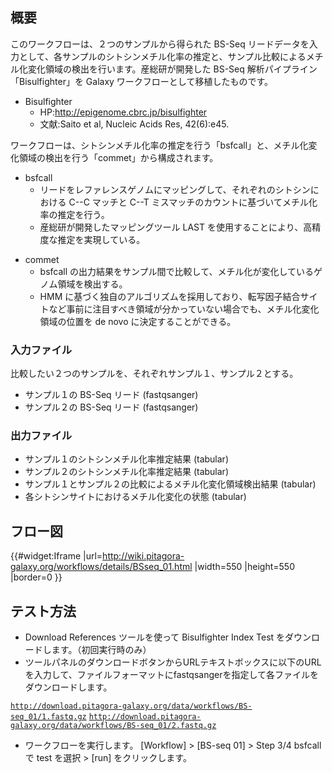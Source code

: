 
概要
----

このワークフローは、２つのサンプルから得られた BS-Seq リードデータを入力として、各サンプルのシトシンメチル化率の推定と、サンプル比較によるメチル化変化領域の検出を行います。産総研が開発した BS-Seq 解析パイプライン「Bisulfighter」を Galaxy ワークフローとして移植したものです。

-   Bisulfighter
    -   HP:<http://epigenome.cbrc.jp/bisulfighter>
    -   文献:Saito et al, Nucleic Acids Res, 42(6):e45.

ワークフローは、シトシンメチル化率の推定を行う「bsfcall」と、メチル化変化領域の検出を行う「commet」から構成されます。

-   bsfcall
    -   リードをレファレンスゲノムにマッピングして、それぞれのシトシンにおける C--C マッチと C--T ミスマッチのカウントに基づいてメチル化率の推定を行う。
    -   産総研が開発したマッピングツール LAST を使用することにより、高精度な推定を実現している。

<!-- -->

-   commet
    -   bsfcall の出力結果をサンプル間で比較して、メチル化が変化しているゲノム領域を検出する。
    -   HMM に基づく独自のアルゴリズムを採用しており、転写因子結合サイトなど事前に注目すべき領域が分かっていない場合でも、メチル化変化領域の位置を de novo に決定することができる。

### 入力ファイル

比較したい２つのサンプルを、それぞれサンプル１、サンプル２とする。

-   サンプル１の BS-Seq リード (fastqsanger)
-   サンプル２の BS-Seq リード (fastqsanger)

### 出力ファイル

-   サンプル１のシトシンメチル化率推定結果 (tabular)
-   サンプル２のシトシンメチル化率推定結果 (tabular)
-   サンプル１とサンプル２の比較によるメチル化変化領域検出結果 (tabular)
-   各シトシンサイトにおけるメチル化変化の状態 (tabular)

フロー図
--------

{{\#widget:Iframe |url=<http://wiki.pitagora-galaxy.org/workflows/details/BSseq_01.html> |width=550 |height=550 |border=0 }}

テスト方法
----------

-   Download References ツールを使って Bisulfighter Index Test をダウンロードします。（初回実行時のみ）
-   ツールパネルのダウンロードボタンからURLテキストボックスに以下のURLを入力して、ファイルフォーマットにfastqsangerを指定して各ファイルをダウンロードします。

[`http://download.pitagora-galaxy.org/data/workflows/BS-seq_01/1.fastq.gz`](http://download.pitagora-galaxy.org/data/workflows/BS-seq_01/1.fastq.gz)
[`http://download.pitagora-galaxy.org/data/workflows/BS-seq_01/2.fastq.gz`](http://download.pitagora-galaxy.org/data/workflows/BS-seq_01/2.fastq.gz)

-   ワークフローを実行します。 \[Workflow\] &gt; \[BS-seq 01\] &gt; Step 3/4 bsfcall で test を選択 &gt; \[run\] をクリックします。

